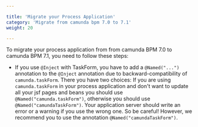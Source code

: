 ```yaml
---

title: 'Migrate your Process Application'
category: 'Migrate from camunda bpm 7.0 to 7.1'
weight: 20

---
```


To migrate your process application from from camunda BPM 7.0 to camunda BPM 7.1, you need to follow these steps:

*   If you use `@Inject` with TaskForm, you have to add a `@Named("...")` annotation to the `@Inject` annotation due to backward-compatibility of `camunda.taskForm`. 
	There you have two choices: If you are using `camunda.taskForm` in your process application and don't want to update all your jsf pages and beans you should use `@Named("camunda.taskForm")`, 
	otherwise you should use `@Named("camundaTaskForm")`. Your application server should write an error or a warning if you use the wrong one. So be careful! However, we recommend you to use the annotation `@Named("camundaTaskForm")`.
